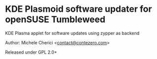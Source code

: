 # KDE Plasmoid software updater for openSUSE Tumbleweed
KDE Plasma applet for software updates using zypper as backend

Author: Michele Cherici &lt;contact@contezero.com&gt;

Released under GPL 2.0+
